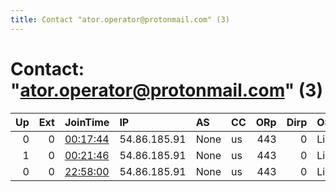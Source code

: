 ```yaml
---
title: Contact "ator.operator@protonmail.com" (3)
---
```


# Contact: "ator.operator@protonmail.com" (3)

|   Up |   Ext | JoinTime                                                                                            | IP           | AS   | CC   |   ORp |   Dirp | OS    | Version   | Nickname    |   eFamMembers |
|-----:|------:|:----------------------------------------------------------------------------------------------------|:-------------|:-----|:-----|------:|-------:|:------|:----------|:------------|--------------:|
|    0 |     0 | [00:17:44](https://metrics.torproject.org/rs.html#details/43AE0A2DA6E8C3D9B63E44B17608493FE3923256) | 54.86.185.91 | None | us   |   443 |      0 | Linux | 0.4.6.5   | ZipTorRelay |             1 |
|    1 |     0 | [00:21:46](https://metrics.torproject.org/rs.html#details/4D3D23AEE3FF98064BAF825336326AAEB09ACFAE) | 54.86.185.91 | None | us   |   443 |      0 | Linux | 0.4.6.5   | ZipTorRelay |             1 |
|    0 |     0 | [22:58:00](https://metrics.torproject.org/rs.html#details/9D8AD4CFD3EF2A60428A8CF353E4984AA84A61BE) | 54.86.185.91 | None | us   |   443 |      0 | Linux | 0.4.6.5   | ZipTorRelay |             1 |
